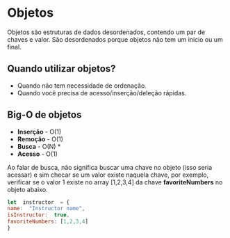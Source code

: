 # Objetos

Objetos são estruturas de dados desordenados, contendo um par de chaves e valor. São desordenados porque objetos não tem um início ou um final.

## Quando utilizar objetos?

- Quando não tem necessidade de ordenação.
- Quando você precisa de acesso/inserção/deleção rápidas.

## Big-O de objetos

- **Inserção** - O(1)
- **Remoção** - O(1)
- **Busca** - O(N) *
- **Acesso** - O(1)

Ao falar de busca, não significa buscar uma chave no objeto (isso seria acessar) e sim checar se um valor existe naquela chave, por exemplo, verificar se o valor 1 existe no array [1,2,3,4] da chave **favoriteNumbers** no objeto abaixo. 

```js
let  instructor  = {
name:  "Instructor name",
isInstructor:  true,
favoriteNumbers: [1,2,3,4]
}
```


